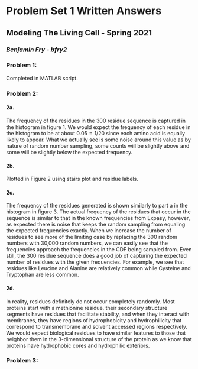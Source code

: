 # Problem Set 1 Written Answers

## Modeling The Living Cell - Spring 2021

### *Benjamin Fry - bfry2*

 

### Problem 1:

Completed in MATLAB script.



### Problem 2:

#### 2a.

The frequency of the residues in the 300 residue sequence is captured in the histogram in figure 1. We would expect the frequency of each residue in the histogram to be at about $0.05 = 1/20$  since each amino acid is equally likely to appear. What we actually see is some noise around this value as by nature of random number sampling, some counts will be slightly above and some will be slightly below the expected frequency. 

#### 2b.

Plotted in Figure 2 using stairs plot and residue labels. 

#### 2c.

The frequency of the residues generated is shown similarly to part a in the histogram in figure 3. The actual frequency of the residues that occur in the sequence is similar to that in the known frequencies from Expasy, however, as expected there is noise that keeps the random sampling from equaling the expected frequencies exactly. When we increase the number of residues to see more of the limiting case by replacing the 300 random numbers with 30,000 random numbers, we can easily see that the frequencies approach the frequencies in the CDF being sampled from. Even still, the 300 residue sequence does a good job of capturing the expected number of residues with the given frequencies. For example, we see that residues like Leucine and Alanine are relatively common while Cysteine and Tryptophan are less common. 

#### 2d.

In reality, residues definitely do not occur completely randomly. Most proteins start with a methionine residue, their secondary structure segments have residues that facilitate stability, and when they interact with membranes, they have regions of hydrophobicity and hydrophilicity that correspond to transmembrane and solvent accessed regions respectively. We would expect biological residues to have similar features to those that neighbor them in the 3-dimensional structure of the protein as we know that proteins have hydrophobic cores and hydrophilic exteriors. 

### Problem 3:

